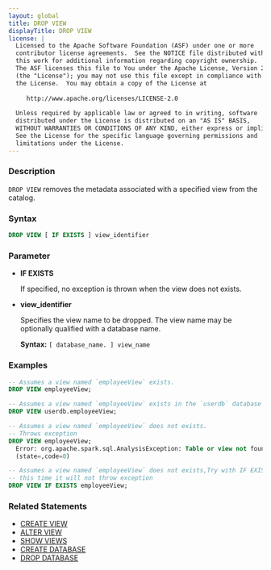 ```yaml
---
layout: global
title: DROP VIEW
displayTitle: DROP VIEW 
license: |
  Licensed to the Apache Software Foundation (ASF) under one or more
  contributor license agreements.  See the NOTICE file distributed with
  this work for additional information regarding copyright ownership.
  The ASF licenses this file to You under the Apache License, Version 2.0
  (the "License"); you may not use this file except in compliance with
  the License.  You may obtain a copy of the License at
 
     http://www.apache.org/licenses/LICENSE-2.0
 
  Unless required by applicable law or agreed to in writing, software
  distributed under the License is distributed on an "AS IS" BASIS,
  WITHOUT WARRANTIES OR CONDITIONS OF ANY KIND, either express or implied.
  See the License for the specific language governing permissions and
  limitations under the License.
---
```


### Description

`DROP VIEW` removes the metadata associated with a specified view from the catalog.

### Syntax

```sql
DROP VIEW [ IF EXISTS ] view_identifier
```

### Parameter

* **IF EXISTS**

    If specified, no exception is thrown when the view does not exists.

* **view_identifier**

    Specifies the view name to be dropped. The view name may be optionally qualified with a database name.

    **Syntax:** `[ database_name. ] view_name`

### Examples

```sql
-- Assumes a view named `employeeView` exists.
DROP VIEW employeeView;

-- Assumes a view named `employeeView` exists in the `userdb` database
DROP VIEW userdb.employeeView;

-- Assumes a view named `employeeView` does not exists.
-- Throws exception
DROP VIEW employeeView;
  Error: org.apache.spark.sql.AnalysisException: Table or view not found: employeeView;
  (state=,code=0)

-- Assumes a view named `employeeView` does not exists,Try with IF EXISTS
-- this time it will not throw exception
DROP VIEW IF EXISTS employeeView;
```

### Related Statements

* [CREATE VIEW](sql-ref-syntax-ddl-create-view.html)
* [ALTER VIEW](sql-ref-syntax-ddl-alter-view.html)
* [SHOW VIEWS](sql-ref-syntax-aux-show-views.html)
* [CREATE DATABASE](sql-ref-syntax-ddl-create-database.html)
* [DROP DATABASE](sql-ref-syntax-ddl-drop-database.html)
